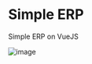 # Simple ERP

Simple ERP on VueJS

![image](https://user-images.githubusercontent.com/60666903/116783000-f9eef180-aa94-11eb-8c00-fc9d57dc1ebd.png)
